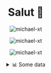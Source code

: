 <h1 align="center">Salut 👋</h1>

<p align="center"> <img src="https://komarev.com/ghpvc/?username=michael-xt" alt="michael-xt" /> 
</p>

<p align="center"><img align="center" src="https://github-readme-stats.vercel.app/api/top-langs/?username=michael-xt&layout=compact&theme=dark&show_icons=true" alt="michael-xt" /></p>
<p align="center"><img align="center" src="https://github-readme-stats.vercel.app/api?username=michael-xt&show_icons=true&theme=dark&show_icons=true" alt="michael-xt" /></p>

<details align="center"><summary>📊 Some data</summary>
<p>

<!--START_SECTION:waka-->
**🐱 My GitHub Data** 

> 🏆 4 Contributions in the Year 2022
 > 
> 📦 16.6 MB Used in GitHub's Storage 
 > 
> 🚫 Not Opted to Hire
 > 
> 📜 7 Public Repositories 
 > 
> 🔑 35 Private Repositories  
 > 
**I'm an Early 🐤** 

```text
🌞 Morning    126 commits    ████████░░░░░░░░░░░░░░░░░   33.42% 
🌆 Daytime    97 commits     ██████░░░░░░░░░░░░░░░░░░░   25.73% 
🌃 Evening    150 commits    ██████████░░░░░░░░░░░░░░░   39.79% 
🌙 Night      4 commits      ░░░░░░░░░░░░░░░░░░░░░░░░░   1.06%

```
📅 **I'm Most Productive on Wednesday** 

```text
Monday       31 commits     ██░░░░░░░░░░░░░░░░░░░░░░░   8.22% 
Tuesday      57 commits     ███░░░░░░░░░░░░░░░░░░░░░░   15.12% 
Wednesday    77 commits     █████░░░░░░░░░░░░░░░░░░░░   20.42% 
Thursday     77 commits     █████░░░░░░░░░░░░░░░░░░░░   20.42% 
Friday       52 commits     ███░░░░░░░░░░░░░░░░░░░░░░   13.79% 
Saturday     48 commits     ███░░░░░░░░░░░░░░░░░░░░░░   12.73% 
Sunday       35 commits     ██░░░░░░░░░░░░░░░░░░░░░░░   9.28%

```


📊 **This Week I Spent My Time On** 

```text
🔥 Editors: 
VS Code                  3 hrs 53 mins       █████████████████████████   100.0%

💻 Operating System: 
Windows                  3 hrs 53 mins       █████████████████████████   100.0%

```

**I Mostly Code in JavaScript** 

```text
JavaScript               11 repos            ███████░░░░░░░░░░░░░░░░░░   29.73% 
Java                     8 repos             █████░░░░░░░░░░░░░░░░░░░░   21.62% 
Vue                      5 repos             ███░░░░░░░░░░░░░░░░░░░░░░   13.51% 
Lua                      3 repos             ██░░░░░░░░░░░░░░░░░░░░░░░   8.11% 
C#                       3 repos             ██░░░░░░░░░░░░░░░░░░░░░░░   8.11%

```



 Last Updated on 21/02/2022 00:27:11 UTC
<!--END_SECTION:waka-->
</p>
